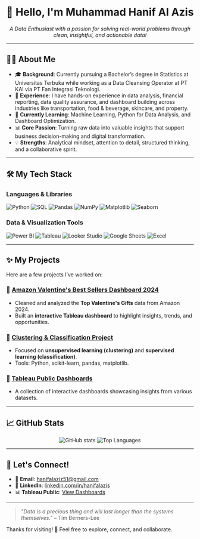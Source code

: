 <h1 align="center">👋 Hello, I'm Muhammad Hanif Al Azis</h1>
<p align="center">
  <i>A Data Enthusiast with a passion for solving real-world problems through clean, insightful, and actionable data!</i>
</p>

---

## 🧑‍💻 About Me
- 🎓 **Background**: Currently pursuing a Bachelor’s degree in Statistics at Universitas Terbuka while working as a Data Cleansing Operator at PT KAI via PT Fan Integrasi Teknologi.
- 🧠 **Experience**: I have hands-on experience in data analysis, financial reporting, data quality assurance, and dashboard building across industries like transportation, food & beverage, skincare, and property.
- 🌱 **Currently Learning**: Machine Learning, Python for Data Analysis, and Dashboard Optimization.
- 📊 **Core Passion**: Turning raw data into valuable insights that support business decision-making and digital transformation.
- 💡 **Strengths**: Analytical mindset, attention to detail, structured thinking, and a collaborative spirit.

---

## 🛠️ My Tech Stack

### Languages & Libraries
![Python](https://img.shields.io/badge/-Python-3776AB?style=for-the-badge&logo=python&logoColor=white)
![SQL](https://img.shields.io/badge/-SQL-003B57?style=for-the-badge&logo=postgresql&logoColor=white)
![Pandas](https://img.shields.io/badge/-Pandas-150458?style=for-the-badge&logo=pandas&logoColor=white)
![NumPy](https://img.shields.io/badge/-NumPy-013243?style=for-the-badge&logo=numpy&logoColor=white)
![Matplotlib](https://img.shields.io/badge/-Matplotlib-11557C?style=for-the-badge&logo=python&logoColor=white)
![Seaborn](https://img.shields.io/badge/-Seaborn-3D646F?style=for-the-badge&logo=python&logoColor=white)

### Data & Visualization Tools
![Power BI](https://img.shields.io/badge/-PowerBI-F2C811?style=for-the-badge&logo=powerbi&logoColor=black)
![Tableau](https://img.shields.io/badge/-Tableau-E97627?style=for-the-badge&logo=tableau&logoColor=white)
![Looker Studio](https://img.shields.io/badge/-Looker%20Studio-4285F4?style=for-the-badge&logo=googleanalytics&logoColor=white)
![Google Sheets](https://img.shields.io/badge/-Google%20Sheets-34A853?style=for-the-badge&logo=googlesheets&logoColor=white)
![Excel](https://img.shields.io/badge/-Excel-217346?style=for-the-badge&logo=microsoft-excel&logoColor=white)

---

## ✨ My Projects
Here are a few projects I’ve worked on:

### 📌 [Amazon Valentine's Best Sellers Dashboard 2024](https://github.com/hanifalazis/Amazon-Valentine-Dashboard-2024)
- Cleaned and analyzed the **Top Valentine's Gifts** data from Amazon 2024.
- Built an **interactive Tableau dashboard** to highlight insights, trends, and opportunities.

### 📌 [Clustering & Classification Project](https://github.com/hanifalazis/Tugas-Proyek-Machine-Learning)
- Focused on **unsupervised learning (clustering)** and **supervised learning (classification)**.
- Tools: Python, scikit-learn, pandas, matplotlib.

### 📌 [Tableau Public Dashboards](https://public.tableau.com/app/profile/muhammad.hanif.al.azis)
- A collection of interactive dashboards showcasing insights from various datasets.

---

## 📈 GitHub Stats
<p align="center">
  <img src="https://github-readme-stats.vercel.app/api?username=hanifalazis&show_icons=true&theme=radical" alt="GitHub stats" />
  <img src="https://github-readme-stats.vercel.app/api/top-langs/?username=hanifalazis&layout=compact&theme=radical" alt="Top Languages" />
</p>

---

## 🤝 Let's Connect!
- 📧 **Email**: hanifalaziz51@gmail.com  
- 💼 **LinkedIn**: [linkedin.com/in/hanifalazis](https://www.linkedin.com/in/hanifalazis)  
- 📊 **Tableau Public**: [View Dashboards](https://public.tableau.com/app/profile/muhammad.hanif.al.azis)

---

> *"Data is a precious thing and will last longer than the systems themselves."* – Tim Berners-Lee

Thanks for visiting! 🌟 Feel free to explore, connect, and collaborate.
